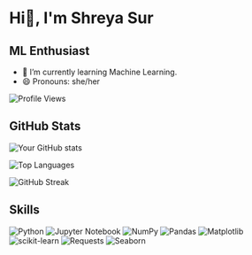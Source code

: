 # Hi👋, I'm Shreya Sur

## ML Enthusiast

- 🌱 I’m currently learning Machine Learning.
- 😄 Pronouns: she/her
  
![Profile Views](https://komarev.com/ghpvc/?username=shreyasur123)

## GitHub Stats
![Your GitHub stats](https://github-readme-stats.vercel.app/api?username=shreyasur123&show_icons=true&theme=radical)

![Top Languages](https://github-readme-stats.vercel.app/api/top-langs/?username=shreyasur123&layout=compact&theme=radical)

![GitHub Streak](https://github-readme-streak-stats.herokuapp.com/?user=shreyasur123&theme=radical)

## Skills
![Python](https://img.shields.io/badge/-Python-3776AB?style=for-the-badge&logo=python&logoColor=white)
![Jupyter Notebook](https://img.shields.io/badge/jupyter-%23FA0F00.svg?style=for-the-badge&logo=jupyter&logoColor=white)
![NumPy](https://img.shields.io/badge/numpy-%23013243.svg?style=for-the-badge&logo=numpy&logoColor=white)
![Pandas](https://img.shields.io/badge/pandas-%23150458.svg?style=for-the-badge&logo=pandas&logoColor=white)
![Matplotlib](https://img.shields.io/badge/Matplotlib-%23ffffff.svg?style=for-the-badge&logo=Matplotlib&logoColor=black)
![scikit-learn](https://img.shields.io/badge/scikit--learn-%23F7931E.svg?style=for-the-badge&logo=scikit-learn&logoColor=white)
![Requests](https://img.shields.io/badge/requests-%2343B02A.svg?style=for-the-badge&logo=requests&logoColor=white)
![Seaborn](https://img.shields.io/badge/seaborn-%2376ABC3.svg?style=for-the-badge&logo=python&logoColor=white)
